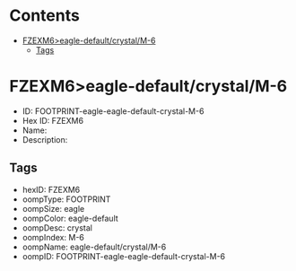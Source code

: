 



Contents
========

* [FZEXM6>eagle-default/crystal/M-6](#fzexm6eagle-defaultcrystalm-6)
	* [Tags](#tags)

# FZEXM6>eagle-default/crystal/M-6

- ID: FOOTPRINT-eagle-eagle-default-crystal-M-6
- Hex ID: FZEXM6
- Name: 
- Description: 

## Tags

- hexID: FZEXM6
- oompType: FOOTPRINT
- oompSize: eagle
- oompColor: eagle-default
- oompDesc: crystal
- oompIndex: M-6
- oompName: eagle-default/crystal/M-6
- oompID: FOOTPRINT-eagle-eagle-default-crystal-M-6
